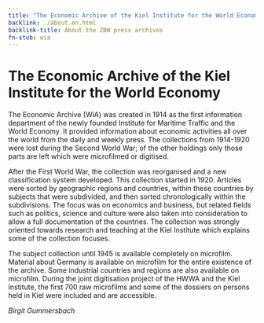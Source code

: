```yaml
---
title: "The Economic Archive of the Kiel Institute for the World Economy"
backlink: ./about.en.html
backlink-title: About the ZBW press archives
fn-stub: wia
---
```


# The Economic Archive of the Kiel Institute for the World Economy 

The Economic Archive (WiA) was created in 1914 as the first information department of the newly founded Institute for Maritime Traffic and the World Economy. It provided information about economic activities all over the world from the daily and weekly press. The collections from 1914-1920 were lost during the Second World War; of the other holdings only those parts are left which were microfilmed or digitised.

After the First World War, the collection was reorganised and a new classification system developed. This collection started in 1920. Articles were sorted by geographic regions and countries, within these countries by subjects that were subdivided, and then sorted chronologically within the subdivisions. The focus was on economics and business, but related fields such as politics, science and culture were also taken into consideration to allow a full documentation of the countries. The collection was strongly oriented towards research and teaching at the Kiel Institute which explains some of the collection focuses.  

The subject collection until 1945 is available completely on microfilm. Material about Germany is available on microfilm for the entire existence of the archive. Some industrial countries and regions are also available on microfilm. During the joint digitisation project of the HWWA and the Kiel Institute, the first 700 raw microfilms and some of the dossiers on persons held in Kiel were included and are accessible.

_Birgit Gummersbach_
